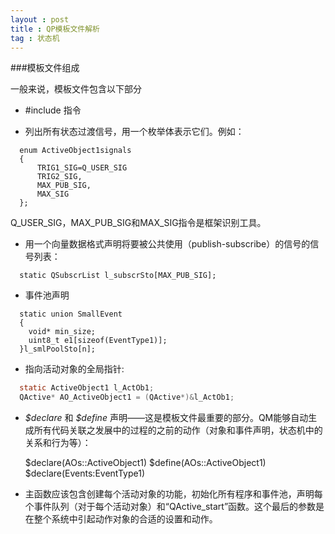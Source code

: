 ```yaml
---
layout : post
title : QP模板文件解析
tag : 状态机
---
```


###模板文件组成

一般来说，模板文件包含以下部分

* \#include 指令
 
* 列出所有状态过渡信号，用一个枚举体表示它们。例如：

~~~~~~~~~~~~~~~~~~~~ 
  enum ActiveObject1signals
  {
	  TRIG1_SIG=Q_USER_SIG
	  TRIG2_SIG,
	  MAX_PUB_SIG,
	  MAX_SIG
  };
~~~~~~~~~~~~~~~~~~~~
  
  Q_USER_SIG，MAX_PUB_SIG和MAX_SIG指令是框架识别工具。

* 用一个向量数据格式声明将要被公共使用（publish-subscribe）的信号的信号列表：

~~~~~~~~~~~~~~ 
  static QSubscrList l_subscrSto[MAX_PUB_SIG];
~~~~~~~~~~~~~~

* 事件池声明

~~~~~~~~~~~~ 
  static union SmallEvent
  {
  	void* min_size;
	uint8_t e1[sizeof(EventType1)];
  }l_smlPoolSto[n];
~~~~~~~~~~~~

* 指向活动对象的全局指针:

~~~~~~~~~~~~ c
  static ActiveObject1 l_ActOb1;
  QActive* AO_ActiveObject1 = (QActive*)&l_ActOb1;
~~~~~~~~~~~~

* *\$declare* 和 *\$define* 声明——这是模板文件最重要的部分。QM能够自动生成所有代码关联之发展中的过程的之前的动作（对象和事件声明，状态机中的关系和行为等）：
 
 
    $declare(AOs::ActiveObject1)
    $define(AOs::ActiveObject1)
    $declare(Events:EventType1)


* 主函数应该包含创建每个活动对象的功能，初始化所有程序和事件池，声明每个事件队列（对于每个活动对象）和“QActive_start”函数。这个最后的参数是在整个系统中引起动作对象的合适的设置和动作。
